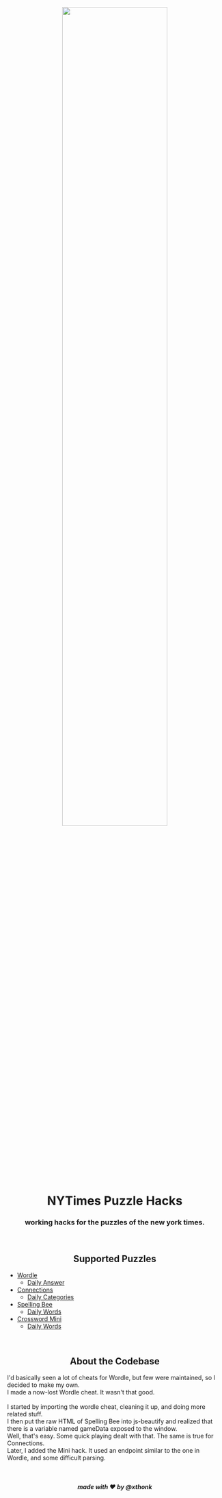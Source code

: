 <div align="center">
    <img src="https://i.imgur.com/3GYp69x.png" width="70%">
    <h1>NYTimes Puzzle Hacks</h1>
    <h3>working hacks for the puzzles of the new york times.</h3>
    <br>
    <h2>Supported Puzzles</h2>
</div>

- [Wordle](https://www.nytimes.com/games/wordle)
    - [Daily Answer](./wordle/script.js)
- [Connections](https://www.nytimes.com/games/connections)
    - [Daily Categories](./connections/script.js)
- [Spelling Bee](https://www.nytimes.com/puzzles/spelling-bee)
    - [Daily Words](./spelling-bee/script.js)
- [Crossword Mini](https://www.nytimes.com/crosswords/game/mini)
    - [Daily Words](./mini/script.js)

<br>
<h2 align="center">About the Codebase</h2>

I'd basically seen a lot of cheats for Wordle, but few were maintained, so I decided to make my own.<br>
I made a now-lost Wordle cheat. It wasn't that good. <br>
<br>
I started by importing the wordle cheat, cleaning it up, and doing more related stuff.<br>
I then put the raw HTML of Spelling Bee into js-beautify and realized that there is a variable named gameData exposed to the window.<br>
Well, that's easy. Some quick playing dealt with that. The same is true for Connections.<br>
Later, I added the Mini hack. It used an endpoint similar to the one in Wordle, and some difficult parsing.

<br>
<h5 align="center">made with ❤️ by <b>@xthonk</b></h5>
